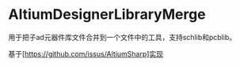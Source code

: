 AltiumDesignerLibraryMerge
===========================

用于把子ad元器件库文件合并到一个文件中的工具，支持schlib和pcblib。

基于[https://github.com/issus/AltiumSharp]实现
